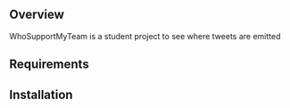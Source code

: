 ## Overview
WhoSupportMyTeam is a student project to see where tweets are emitted

## Requirements


## Installation

